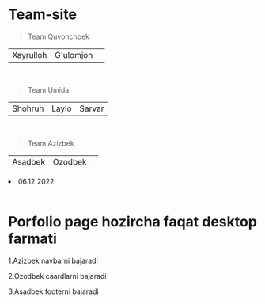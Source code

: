 # Team-site


>Team Quvonchbek


|   |  |  |
|  --    | -- |  --|
| Xayrulloh | G'ulomjon |  |
<br>

>Team Umida


|   |  |  |
|  --    | -- |  --|
| Shohruh | Laylo |  Sarvar |
<br>

>Team Azizbek


|   |  |  |
|  --    | -- |  --|
| Asadbek | Ozodbek | |
<li>06.12.2022</li>
<br>
<h1>Porfolio page hozircha faqat desktop farmati</h1>
<p>1.Azizbek navbarni bajaradi</p>
<p>2.Ozodbek caardlarni bajaradi</p>
<p>3.Asadbek footerni bajaradi</p>


